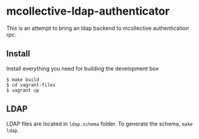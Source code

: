# mcollective-ldap-authenticator

This is an attempt to bring an ldap backend to mcollective authentication rpc.

## Install

Install everything you need for building the development box
```
$ make build
$ cd vagrant-files
$ vagrant up
```

## LDAP

LDAP files are located in `ldap.schema` folder. To generate the schema, `make ldap`.
